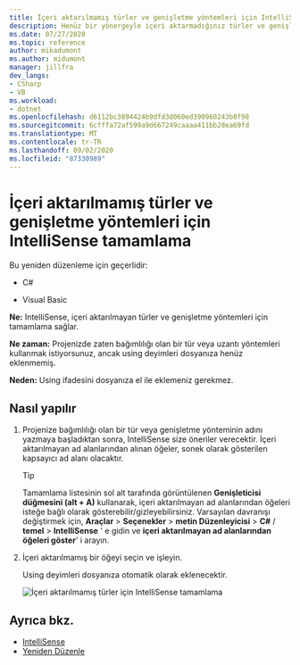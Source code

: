 ```yaml
---
title: İçeri aktarılmamış türler ve genişletme yöntemleri için IntelliSense tamamlama
description: Henüz bir yönergeyle içeri aktarmadığınız türler ve genişletme yöntemleri için IntelliSense tamamlamayı kullanma `using` .
ms.date: 07/27/2020
ms.topic: reference
author: mikadumont
ms.author: midumont
manager: jillfra
dev_langs:
- CSharp
- VB
ms.workload:
- dotnet
ms.openlocfilehash: d6112bc3894424b9dfd3d060ed390960243b0f98
ms.sourcegitcommit: 6cfffa72af599a9d667249caaaa411bb28ea69fd
ms.translationtype: MT
ms.contentlocale: tr-TR
ms.lasthandoff: 09/02/2020
ms.locfileid: "87330989"
---
```

# <a name="intellisense-completion-for-unimported-types-and-extension-methods"></a>İçeri aktarılmamış türler ve genişletme yöntemleri için IntelliSense tamamlama

Bu yeniden düzenleme için geçerlidir:

- C#

- Visual Basic

**Ne:** IntelliSense, içeri aktarılmayan türler ve genişletme yöntemleri için tamamlama sağlar.

**Ne zaman:** Projenizde zaten bağımlılığı olan bir tür veya uzantı yöntemleri kullanmak istiyorsunuz, ancak using deyimleri dosyanıza henüz eklenmemiş. 

**Neden:** Using ifadesini dosyanıza el ile eklemeniz gerekmez.

## <a name="how-to"></a>Nasıl yapılır

1. Projenize bağımlılığı olan bir tür veya genişletme yönteminin adını yazmaya başladıktan sonra, IntelliSense size öneriler verecektir. İçeri aktarılmayan ad alanlarından alınan öğeler, sonek olarak gösterilen kapsayıcı ad alanı olacaktır.

   > [!TIP]
   > Tamamlama listesinin sol alt tarafında görüntülenen **Genişleticisi düğmesini (alt + A)** kullanarak, içeri aktarılmayan ad alanlarından öğeleri isteğe bağlı olarak gösterebilir/gizleyebilirsiniz. Varsayılan davranışı değiştirmek için, **Araçlar**  >  **Seçenekler**  >  **metin Düzenleyicisi**  >  **C#**  /  **temel**  >  **IntelliSense** ' e gidin ve **içeri aktarılmayan ad alanlarından öğeleri göster**' i arayın.

2. İçeri aktarılmamış bir öğeyi seçin ve işleyin. 

   Using deyimleri dosyanıza otomatik olarak eklenecektir.

   ![İçeri aktarılmamış türler için IntelliSense tamamlama](media/intellisense-completion-unimported-types.png)

## <a name="see-also"></a>Ayrıca bkz.

- [IntelliSense](../using-intellisense.md)
- [Yeniden Düzenle](../refactoring-in-visual-studio.md)
